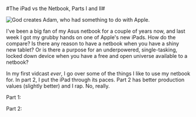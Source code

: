 #The iPad vs the Netbook, Parts I and II#

![](http://westkarana.com/wp-content/uploads/2010/04/STP62654.jpg "God creates Adam, who had something to do with Apple.")

I've been a big fan of my Asus netbook for a couple of years now, and last week I got my grubby hands on one of Apple's new iPads. How do the compare? Is there any reason to have a netbook when you have a shiny new tablet? Or is there a purpose for an underpowered, single-tasking, locked down device when you have a free and open universe available to a netbook?

In my first vidcast *ever*, I go over some of the things I like to use my netbook for. In part 2, I put the iPad through its paces. Part 2 has better production values (slightly better) and I rap. No, really.

Part 1:



Part 2:


